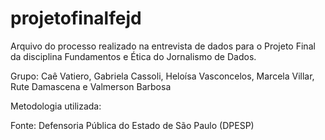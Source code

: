 # projetofinalfejd
Arquivo do processo realizado na entrevista de dados para o Projeto Final da disciplina Fundamentos e Ética do Jornalismo de Dados.

Grupo: Caê Vatiero, Gabriela Cassoli, Heloísa Vasconcelos, Marcela Villar, Rute Damascena e Valmerson Barbosa

Metodologia utilizada: 

Fonte: Defensoria Pública do Estado de São Paulo (DPESP)

